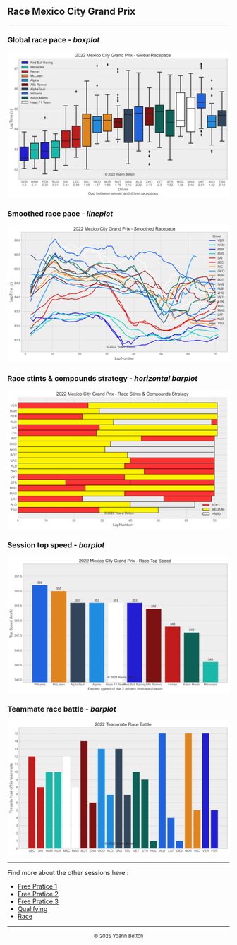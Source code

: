 ## Race Mexico City Grand Prix

---

### Global race pace - *boxplot*

<img src="/output/2022-10-30_Mexico_City_Grand_Prix/global_racepace_white.svg?raw=true"/>

### Smoothed race pace - *lineplot*

<img src="/output/2022-10-30_Mexico_City_Grand_Prix/smoothed_racepace_white.svg?raw=true"/>

### Race stints & compounds strategy - *horizontal barplot*

<img src="/output/2022-10-30_Mexico_City_Grand_Prix/race_stints_compounds_stategy_white.svg?raw=true"/>

### Session top speed - *barplot*

<img src="/output/2022-10-30_Mexico_City_Grand_Prix/topspeed_race_white.svg?raw=true"/>

### Teammate race battle - *barplot*

<img src="/output/2022-10-30_Mexico_City_Grand_Prix/teammates_race_battle_white.svg?raw=true"/>

--- 

Find more about the other sessions here :
  - [Free Pratice 1](/page/FP1/2022-10-30_Mexico_City_Grand_Prix)  
  - [Free Pratice 2](/page/FP2/2022-10-30_Mexico_City_Grand_Prix) 
  - [Free Pratice 3](/page/FP3/2022-10-30_Mexico_City_Grand_Prix)
  - [Qualifying](/page/Qualifying/2022-10-30_Mexico_City_Grand_Prix) 
  - [Race](/page/Race/2022-10-30_Mexico_City_Grand_Prix)

---

<div style="text-align: center">
  <p style="font-size:11px">&copy; 2025 Yoann Betton</p>
</div>

<!-- ---

<p style="font-size:11px">Page generated from <a href="https://github.com/yoannbtn/yoannbtn.github.io">github.com/yoannbtn</a>.</p> -->